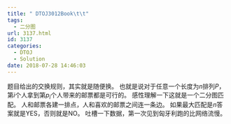 ```yaml
---
title: " DTOJ3012Book\t\t"
tags:
  - 二分图
url: 3137.html
id: 3137
categories:
  - DTOJ
  - Solution
date: 2018-07-28 14:46:03
---
```


题目给出的交换规则，其实就是随便换。 也就是说对于任意一个长度为$n$排列$P$，第$i$个人拿到第$p_i$个人带来的邮票都是可行的。 感性理解一下这就是一个二分图匹配。 人和邮票各建一排点，人和喜欢的邮票之间连一条边。 如果最大匹配是$n$答案就是YES，否则就是NO。 吐槽一下数据，第一次见到匈牙利跑的比网络流慢。